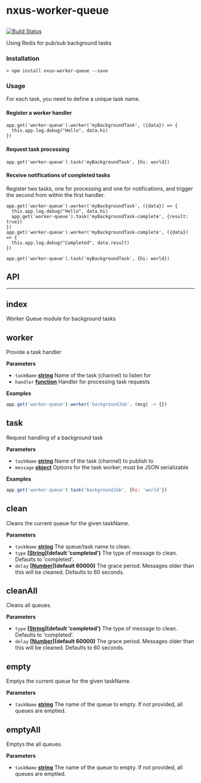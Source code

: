 # nxus-worker-queue

## 

[![Build Status](https://travis-ci.org/nxus/worker-queue.svg?branch=master)](https://travis-ci.org/nxus/worker-queue)

Using Redis for pub/sub background tasks

### Installation

    > npm install nxus-worker-queue --save

### Usage

For each task, you need to define a unique task name.

#### Register a worker handler

    app.get('worker-queue').worker('myBackgroundTask', ({data}) => {
      this.app.log.debug("Hello", data.hi)
    })

#### Request task processing

`app.get('worker-queue').task('myBackgroundTask', {hi: world})`

#### Receive notifications of completed tasks

Register two tasks, one for processing and one for notifications, and trigger the second from within the first handler.

    app.get('worker-queue').worker('myBackgroundTask', ({data}) => {
      this.app.log.debug("Hello", data.hi)
      app.get('worker-queue').task('myBackgroundTask-complete', {result: true})
    })
    app.get('worker-queue').worker('myBackgroundTask-complete', ({data}) => {
      this.app.log.debug("Completed", data.result)
    })

`app.get('worker-queue').task('myBackgroundTask', {hi: world})`

## API

* * *

## index

Worker Queue module for background tasks

## worker

Provide a task handler

**Parameters**

-   `taskName` **[string](https://developer.mozilla.org/en-US/docs/Web/JavaScript/Reference/Global_Objects/String)** Name of the task (channel) to listen for
-   `handler` **[function](https://developer.mozilla.org/en-US/docs/Web/JavaScript/Reference/Statements/function)** Handler for processing task requests

**Examples**

```javascript
app.get('worker-queue').worker('backgroundJob', (msg) -> {})
```

## task

Request handling of a background task

**Parameters**

-   `taskName` **[string](https://developer.mozilla.org/en-US/docs/Web/JavaScript/Reference/Global_Objects/String)** Name of the task (channel) to publish to
-   `message` **[object](https://developer.mozilla.org/en-US/docs/Web/JavaScript/Reference/Global_Objects/Object)** Options for the task worker;
      must be JSON serializable

**Examples**

```javascript
app.get('worker-queue').task('backgroundJob', {hi: 'world'})
```

## clean

Cleans the current queue for the given taskName.

**Parameters**

-   `taskName` **[string](https://developer.mozilla.org/en-US/docs/Web/JavaScript/Reference/Global_Objects/String)** The queue/task name to clean.
-   `type` **\[[String](https://developer.mozilla.org/en-US/docs/Web/JavaScript/Reference/Global_Objects/String)](default 'completed')** The type of message to clean. Defaults to 'completed'.
-   `delay` **\[[Number](https://developer.mozilla.org/en-US/docs/Web/JavaScript/Reference/Global_Objects/Number)](default 60000)** The grace period. Messages older than this will be cleaned. Defaults to 60 seconds.

## cleanAll

Cleans all queues.

**Parameters**

-   `type` **\[[String](https://developer.mozilla.org/en-US/docs/Web/JavaScript/Reference/Global_Objects/String)](default 'completed')** The type of message to clean. Defaults to 'completed'.
-   `delay` **\[[Number](https://developer.mozilla.org/en-US/docs/Web/JavaScript/Reference/Global_Objects/Number)](default 60000)** The grace period. Messages older than this will be cleaned. Defaults to 60 seconds.

## empty

Emptys the current queue for the given taskName.

**Parameters**

-   `taskName` **[string](https://developer.mozilla.org/en-US/docs/Web/JavaScript/Reference/Global_Objects/String)** The name of the queue to empty. If not provided, all queues are emptied.

## emptyAll

Emptys the all queues.

**Parameters**

-   `taskName` **[string](https://developer.mozilla.org/en-US/docs/Web/JavaScript/Reference/Global_Objects/String)** The name of the queue to empty. If not provided, all queues are emptied.
